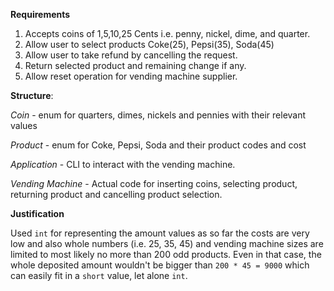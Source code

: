 **Requirements**

1. Accepts coins of 1,5,10,25 Cents i.e. penny, nickel, dime, and quarter.
2. Allow user to select products Coke(25), Pepsi(35), Soda(45)
3. Allow user to take refund by cancelling the request.
4. Return selected product and remaining change if any.
5. Allow reset operation for vending machine supplier.

**Structure**:

_Coin_ - enum for quarters, dimes, nickels and pennies with their relevant values

_Product_ - enum for Coke, Pepsi, Soda and their product codes and cost

_Application_ - CLI to interact with the vending machine.

_Vending Machine_ - Actual code for inserting coins, selecting product, returning product and cancelling product selection.

**Justification**

Used `int` for representing the amount values as so far the costs are very low and also whole numbers (i.e. 25, 35, 45) and vending machine sizes are limited to most likely no more than 200 odd products. Even in that case, the whole deposited amount wouldn't be bigger than `200 * 45 = 9000` which can easily fit in a `short` value, let alone `int`.